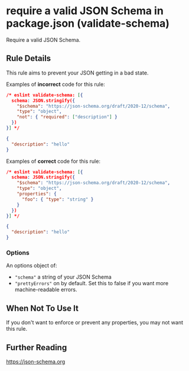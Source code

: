 # require a valid JSON Schema in package.json (validate-schema)

Require a valid JSON Schema.


## Rule Details

This rule aims to prevent your JSON getting in a bad state.

Examples of **incorrect** code for this rule:

```json
/* eslint validate-schema: [{
  schema: JSON.stringify({
    "$schema": "https://json-schema.org/draft/2020-12/schema",
    "type": "object",
    "not": { "required": ["description"] }
  })
}] */

{
  "description": "hello"
}
```

Examples of **correct** code for this rule:

```json
/* eslint validate-schema: [{
  schema: JSON.stringify({
    "$schema": "https://json-schema.org/draft/2020-12/schema",
    "type": "object",
    "properties": {
      "foo": { "type": "string" }
    }
  })
}] */

{
  "description": "hello"
}
```

### Options

An options object of:

* `"schema"` a string of your JSON Schema
* `"prettyErrors"` on by default. Set this to false if you want more machine-readable errors.

## When Not To Use It

If you don't want to enforce or prevent any properties, you may not want this rule.

## Further Reading

https://json-schema.org
